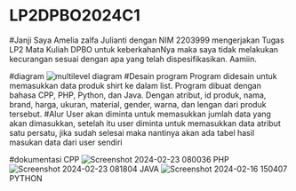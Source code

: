 # LP2DPBO2024C1
#Janji
Saya Amelia zalfa Julianti dengan NIM 2203999 mengerjakan Tugas LP2 Mata Kuliah DPBO untuk keberkahanNya maka
saya tidak melakukan kecurangan sesuai dengan apa yang telah dispesifikasikan. Aamiin.

#diagram
![multilevel diagram](https://github.com/liazalfaj/LP2DPBO2024C1/assets/114666885/706db8cc-7e2c-4847-a0dd-3c259dd276ae)
#Desain program
Program didesain untuk memasukkan data produk shirt ke dalam list. Program dibuat dengan bahasa CPP, PHP, Python, dan Java. Dengan atribut, id produk, nama, brand, harga, ukuran, material, gender, warna, dan lengan dari produk tersebut.
#Alur
User akan diminta untuk memasukkan jumlah data yang akan dimasukkan, setelah itu user diminta untuk memasukkan data atribut satu persatu, jika sudah selesai maka nantinya akan ada tabel hasil masukan data dari user sendiri

#dokumentasi
CPP
![Screenshot 2024-02-23 080036](https://github.com/liazalfaj/LP2DPBO2024C1/assets/114666885/04365708-18a1-454a-a593-46c7a14255b2)
PHP
![Screenshot 2024-02-23 081804](https://github.com/liazalfaj/LP2DPBO2024C1/assets/114666885/e27e7b02-1bcc-4e7b-918d-13c03092383d)
JAVA
![Screenshot 2024-02-16 150407](https://github.com/liazalfaj/LP2DPBO2024C1/assets/114666885/46fc46d8-2f4d-46c6-95f8-eb25b4d94ccd)
PYTHON



